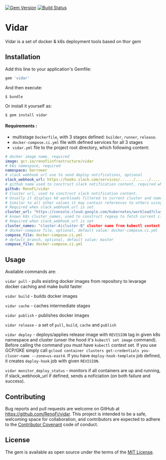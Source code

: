 [![Gem Version](https://badge.fury.io/rb/vidar.svg)](https://rubygems.org/gems/vidar)
[![Build Status](https://travis-ci.org/RenoFi/vidar.svg?branch=master)](https://travis-ci.org/RenoFi/vidar)

# Vidar

Vidar is a set of docker & k8s deployment tools based on thor gem

## Installation

Add this line to your application's Gemfile:

```ruby
gem 'vidar'
```

And then execute:

    $ bundle

Or install it yourself as:

    $ gem install vidar


#### Requirements :

* multistage `Dockerfile`, with 3 stages defined: `builder`, `runner`, `release`.
* `docker-compose.ci.yml` file with defined services for all 3 stages
* `vidar.yml` file to the project root directory, which following content:

```yml
# docker image name, required
image: gcr.io/renofiinfrastructure/vidar 
# k8s namespace, required
namespace: borrower 
# slack webhook url use to send deploy notifications, optional
slack_webhook_url: https://hooks.slack.com/services/....../....../....../ 
# github name used to conctruct slack notification content, required when slack_webhook_url is set
github: RenoFi/vidar 
# Cluster url, used to conctruct slack notification content.
# Usually it displays k8 workloads filtered to current cluster and namespace. 
# Similar to all other values it may contain references to others using mustache-like interpolation.
# Required when slack_webhook_url is set
cluster_url: "https://console.cloud.google.com/kubernetes/workload?cluster={{cluster_name}}&namespace={{namespace}}" 
# known k8s cluster_names, used to construct regexp to fetch current cluster from kubectl context
# Required when slack_webhook_url is set
cluster_names: "cluster-A|cluster-B" cluster name from kubectl context
# docker-compose file, optional, default value: docker-compose.ci.yml
compose_file: docker-compose.ci.yml
# default_branch, optional, default value: master
compose_file: docker-compose.ci.yml
```

## Usage

Available commands are:

`vidar pull` - pulls existing docker images from repository to levarage docker caching and make build faster

`vidar build` - builds docker images

`vidar cache` - caches intermediate stages

`vidar publish` - publishes docker images

`vidar release` - a set of `pull`, `build`, `cache` and `publish`

`vidar deploy` - deploys/applies release image with `REVISION` tag in given k8s namespace and cluster (unser the hood it's `kubectl set image` command). Before calling the command you must have `kubectl` context set. If you use GCP/GKE simply call `gcloud container clusters get-credentials you-cluser-name --zone=us-east4`. If you have `deploy-hook-template` job defined, it creates `deploy-hook` job with given `REVISION`.

`vidar monitor_deploy_status` - monitors if all containers are up and running, if slack_webhook_url if defined, sends a noficiation (on both failure and success).


## Contributing

Bug reports and pull requests are welcome on GitHub at https://github.com/RenoFi/vidar. This project is intended to be a safe, welcoming space for collaboration, and contributors are expected to adhere to the [Contributor Covenant](http://contributor-covenant.org) code of conduct.

## License

The gem is available as open source under the terms of the [MIT License](https://opensource.org/licenses/MIT).

